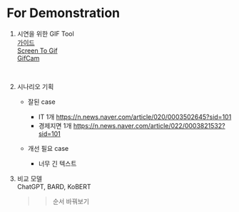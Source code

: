 


# For Demonstration

1. 시연을 위한 GIF Tool <br>
  [가이드](https://caresser.tistory.com/18) <br>
  [Screen To Gif](https://www.screentogif.com/) <br>
  [GifCam](http://blog.bahraniapps.com/gifcam/)<br>


<br>

2. 시나리오 기획 
    - 잘된 case  
      - IT 1개 https://n.news.naver.com/article/020/0003502645?sid=101
      - 경제지면 1개  https://n.news.naver.com/article/022/0003821532?sid=101

     
    - 개선 필요 case 
      - 너무 긴 텍스트  


3. 비교 모델 <br>
   ChatGPT, BARD, KoBERT
   >> 순서 바꿔보기
